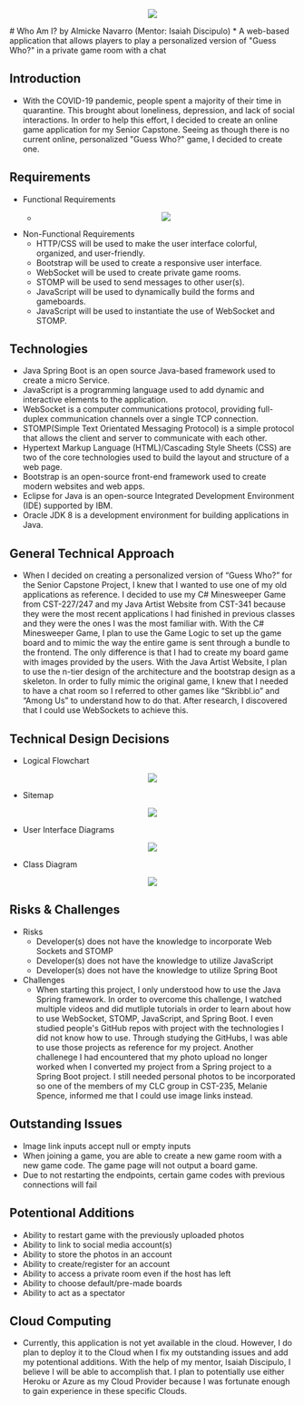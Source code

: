 <p align="center"><img src="Diagrams/HeaderPhoto.png"/></p>
# Who Am I? by Almicke Navarro (Mentor: Isaiah Discipulo)
* A web-based application that allows players to play a personalized version of "Guess Who?" in a private game room with a chat 

## Introduction
* With the COVID-19 pandemic, people spent a majority of their time in quarantine. This brought about loneliness, depression, and lack of social interactions. In order to help this effort, I decided to create an online game application for my Senior Capstone. Seeing as though there is no current online, personalized "Guess Who?" game, I decided to create one.

## Requirements
* Functional Requirements
  - <p align="center"><img src="Diagrams/FunctionalRequirements.png"/></p>
* Non-Functional Requirements
  - HTTP/CSS will be used to make the user interface colorful, organized, and user-friendly.
  - Bootstrap will be used to create a responsive user interface.
  - WebSocket will be used to create private game rooms.
  - STOMP will be used to send messages to other user(s).
  - JavaScript will be used to dynamically build the forms and gameboards. 
  - JavaScript will be used to instantiate the use of WebSocket and STOMP.
 
## Technologies
* Java Spring Boot is an open source Java-based framework used to create a micro Service.
* JavaScript is a programming language used to add dynamic and interactive elements to the application. 
* WebSocket is a computer communications protocol, providing full-duplex communication channels over a single TCP connection. 
* STOMP(Simple Text Orientated Messaging Protocol) is a simple protocol that allows the client and server to communicate with each other. 
* Hypertext Markup Language (HTML)/Cascading Style Sheets (CSS) are two of the core technologies used to build the layout and structure of a web page. 
* Bootstrap is an open-source front-end framework used to create modern websites and web apps. 
* Eclipse for Java is an open-source Integrated Development Environment (IDE) supported by IBM.
* Oracle JDK 8 is a development environment for building applications in Java. 

## General Technical Approach 
* When I decided on creating a personalized version of “Guess Who?” for the Senior Capstone Project, I knew that I wanted to use one of my old applications as reference. I decided to use my C# Minesweeper Game from CST-227/247 and my Java Artist Website from CST-341 because they were the most recent applications I had finished in previous classes and they were the ones I was the most familiar with. With the C# Minesweeper Game, I plan to use the Game Logic to set up the game board and to mimic the way the entire game is sent through a bundle to the frontend. The only difference is that I had to create my board game with images provided by the users. With the Java Artist Website, I plan to use the n-tier design of the architecture and the bootstrap design as a skeleton. In order to fully mimic the original game, I knew that I needed to have a chat room so I referred to other games like “Skribbl.io” and “Among Us” to understand how to do that. After research, I discovered that I could use WebSockets to achieve this. 

## Technical Design Decisions
* Logical Flowchart 
<p align="center"><img src="Diagrams/Logical.png"/></p>

* Sitemap
<p align="center"><img src="Diagrams/Sitemap.png"/></p>

* User Interface Diagrams
<p align="center"><img src="Diagrams/Wireframes.png"/></p>

* Class Diagram
<p align="center"><img src="Diagrams/Class.png"/></p>

## Risks & Challenges
* Risks
  - Developer(s) does not have the knowledge to incorporate Web Sockets and STOMP
  - Developer(s) does not have the knowledge to utilize JavaScript
  - Developer(s) does not have the knowledge to utilize Spring Boot
* Challenges
  - When starting this project, I only understood how to use the Java Spring framework. In order to overcome this challenge, I watched multiple videos and did mutliple tutorials in order to learn about how to use WebSocket, STOMP, JavaScript, and Spring Boot. I even studied people's GitHub repos with project with the technologies I did not know how to use. Through studying the GitHubs, I was able to use those projects as reference for my project. Another challenege I had encountered that my photo upload no longer worked when I converted my project from a Spring project to a Spring Boot project. I still needed personal photos to be incorporated so one of the members of my CLC group in CST-235, Melanie Spence, informed me that I could use image links instead. 

## Outstanding Issues
* Image link inputs accept null or empty inputs 
* When joining a game, you are able to create a new game room with a new game code. The game page will not output a board game. 
* Due to not restarting the endpoints, certain game codes with previous connections will fail

## Potentional Additions
* Ability to restart game with the previously uploaded photos
* Ability to link to social media account(s)
* Ability to store the photos in an account
* Ability to create/register for an account
* Ability to access a private room even if the host has left
* Ability to choose default/pre-made boards
* Ability to act as a spectator

## Cloud Computing 
* Currently, this application is not yet available in the cloud. However, I do plan to deploy it to the Cloud when I fix my outstanding issues and add my potentional additions. With the help of my mentor, Isaiah Discipulo, I believe I will be able to accomplish that. I plan to potentially use either Heroku or Azure as my Cloud Provider because I was fortunate enough to gain experience in these specific Clouds. 
